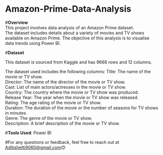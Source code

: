 # Amazon-Prime-Data-Analysis

#**Overview**   
This project involves data analysis of an Amazon Prime dataset.   
The dataset includes details about a variety of movies and TV shows available on Amazon Prime. The objective of this analysis is to visualise data trends using Power BI.

#**Dataset**   

This dataset is sourced from Kaggle and has 9668 rows and 12 columns.  

The dataset used includes the following columns:
Title: The name of the movie or TV show.  
Director: The name of the director of the movie or TV show.  
Cast: List of main actors/actresses in the movie or TV show.  
Country: The country where the movie or TV show was produced.  
Release Year: The year when the movie or TV show was released.  
Rating: The age rating of the movie or TV show.  
Duration: The duration of the movie or the number of seasons for TV shows in minutes.  
Genre: The genre of the movie or TV show.  
Description: A brief description of the movie or TV show.  



#**Tools Used**: 
Power BI  

#For any questions or feedback, feel free to reach out at Aditishetti9060@gmail.com😊  

